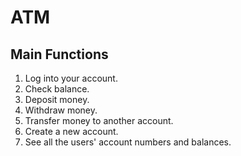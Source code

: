 # ATM

## Main Functions
1. Log into your account.
2. Check balance.
3. Deposit money.
4. Withdraw money.
5. Transfer money to another account.
6. Create a new account.
7. See all the users' account numbers and balances.
